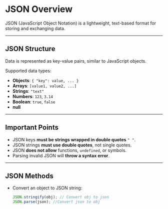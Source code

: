# JSON Overview

JSON (JavaScript Object Notation) is a lightweight, text-based format for storing and exchanging data.

---

## JSON Structure

Data is represented as key-value pairs, similar to JavaScript objects.

Supported data types:

-   **Objects**: `{ "key": value, ... }`
-   **Arrays**: `[value1, value2, ...]`
-   **Strings**: `"text"`
-   **Numbers**: `123`, `3.14`
-   **Boolean**: `true`, `false`
-   **null**

---

## Important Points

-   JSON keys **must be strings wrapped in double quotes** `" "`.
-   JSON strings **must use double quotes**, not single quotes.
-   JSON **does not allow** functions, `undefined`, or symbols.
-   Parsing invalid JSON will **throw a syntax error**.

---

## JSON Methods

-   Convert an object to JSON string:

    ```js
    JSON.stringify(obj); // Convert obj to json
    JSON.parse(json); //Convert json to obj
    ```
